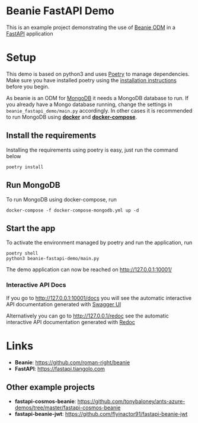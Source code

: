 # Beanie FastAPI Demo

This is an example project demonstrating the use of [Beanie ODM](https://github.com/roman-right/beanie) in a 
[FastAPI](https://fastapi.tiangolo.com) application

# Setup

This demo is based on python3 and uses [Poetry](https://python-poetry.org/docs/) to manage dependencies. Make sure you 
have installed poetry using the [installation instructions](https://python-poetry.org/docs/#installation) before you 
begin.

As beanie is an ODM for [MongoDB](https://www.mongodb.com) it needs a MongoDB database to run. If you already
have a Mongo database running, change the settings in `beanie_fastapi_demo/main.py` accordingly. In other cases
it is recommended to run MongoDB using **[docker](https://docs.docker.com/engine/install/)** and 
**[docker-compose](https://docs.docker.com/compose/install/)**.

## Install the requirements

Installing the requirements using poetry is easy, just run the command below
```shell
poetry install
```

## Run MongoDB

To run MongoDB using docker-compose, run
```shell
docker-compose -f docker-compose-mongodb.yml up -d
```

## Start the app

To activate the environment managed by poetry and run the application, run
```shell
poetry shell
python3 beanie-fastapi-demo/main.py
```
The demo application can now be reached on http://127.0.0.1:10001/

### Interactive API Docs

If you go to http://127.0.0.1:10001/docs you will see the automatic interactive API documentation generated with 
[Swagger UI](https://github.com/swagger-api/swagger-ui)

Alternatively you can go to http://127.0.0.1/redoc see the automatic interactive API documentation generated with
[Redoc](https://github.com/Rebilly/ReDoc)

# Links

* **Beanie**: https://github.com/roman-right/beanie
* **FastAPI**: https://fastapi.tiangolo.com

## Other example projects

* **fastapi-cosmos-beanie**: https://github.com/tonybaloney/ants-azure-demos/tree/master/fastapi-cosmos-beanie
* **fastapi-beanie-jwt**: https://github.com/flyinactor91/fastapi-beanie-jwt
